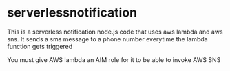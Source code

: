 # serverlessnotification
This is a serverless notification node.js code that uses aws lambda and aws sns. It sends a sms message to a phone number everytime the lambda function gets triggered

You must give AWS lambda an AIM role for it to be able to invoke AWS SNS
